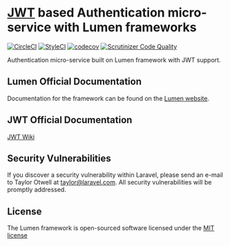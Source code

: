 # [JWT](https://github.com/tymondesigns/jwt-auth) based Authentication micro-service with Lumen frameworks

[![CircleCI](https://circleci.com/gh/kyle-dinh/lumen-jwt-auth-service.svg?style=svg)](https://circleci.com/gh/kyle-dinh/lumen-jwt-auth-service)
[![StyleCI](https://styleci.io/repos/64127829/shield)](https://styleci.io/repos/64127829)
[![codecov](https://codecov.io/gh/kyle-dinh/lumen-jwt-auth-service/branch/master/graph/badge.svg)](https://codecov.io/gh/kyle-dinh/lumen-jwt-auth-service)
[![Scrutinizer Code Quality](https://scrutinizer-ci.com/g/kyle-dinh/lumen-jwt-auth-service/badges/quality-score.png?b=master)](https://scrutinizer-ci.com/g/kyle-dinh/lumen-jwt-auth-service/?branch=master)


Authentication micro-service built on Lumen framework with JWT support.



## Lumen Official Documentation

Documentation for the framework can be found on the [Lumen website](http://lumen.laravel.com/docs).

## JWT Official Documentation
[JWT Wiki](https://github.com/tymondesigns/jwt-auth/wiki)

## Security Vulnerabilities

If you discover a security vulnerability within Laravel, please send an e-mail to Taylor Otwell at taylor@laravel.com. All security vulnerabilities will be promptly addressed.

## License

The Lumen framework is open-sourced software licensed under the [MIT license](http://opensource.org/licenses/MIT)
